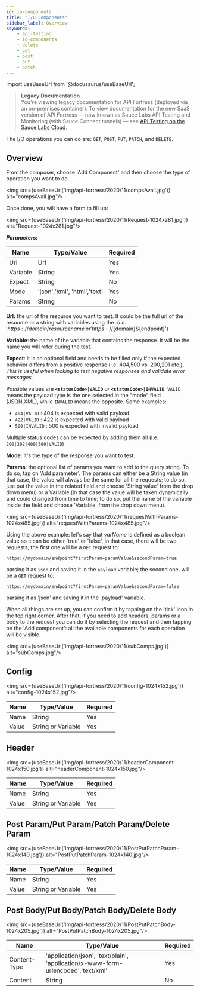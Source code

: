 ```yaml
---
id: io-components
title: "I/O Components"
sidebar_label: Overview
keywords:
    - api-testing
    - io-components
    - delete
    - get
    - post
    - put
    - patch
---
```


import useBaseUrl from '@docusaurus/useBaseUrl';

>**Legacy Documentation**<br/>You're viewing legacy documentation for API Fortress (deployed via an on-premises container). To view documentation for the new SaaS version of API Fortress &#8212; now known as Sauce Labs API Testing and Monitoring (with Sauce Connect tunnels) &#8212; see [API Testing on the Sauce Labs Cloud](/api-testing/).

The I/O operations you can do are: `GET`, `POST`, `PUT`, `PATCH`, and `DELETE`.

## Overview

From the composer, choose 'Add Component' and then choose the type of operation you want to do.

<img src={useBaseUrl('img/api-fortress/2020/11/compsAvail.jpg')} alt="compsAvail.jpg"/>

Once done, you will have a form to fill up:

<img src={useBaseUrl('img/api-fortress/2020/11/Request-1024x281.jpg')} alt="Request-1024x281.jpg"/>

_**Parameters:**_

| **Name** | **Type/Value** | **Required** |
| --- | --- | --- |
| Url | Url | Yes |
| Variable | String | Yes |
| Expect | String | No |
| Mode | 'json','xml', 'html','text' | Yes |
| Params | String | No |

**Url:** the url of the resource you want to test. It could be the full url of the resource or a string with variables using the $. (i.e. 'https://domain/resourcename' or 'https://${domain}${endpoint}')

**Variable**: the name of the variable that contains the response. It will be the name you will refer during the test.

**Expect**: it is an optional field and needs to be filled only if the expected behavior differs from a positive response (i.e. 404,500 vs. 200,201 etc.). _This is useful when looking to test negative responses and validate error messages._  

Possible values are **`<statusCode>|VALID`** or **`<statusCode>|INVALID`**. `VALID` means the payload type is the one selected in the "mode" field (JSON,XML), while `INVALID` means the opposite. Some examples:

- `404|VALID` : 404 is expected with valid payload
- `422|VALID` : 422 is expected with valid payload
- `500|INVALID` : 500 is expected with invalid payload

Multiple status codes can be expected by adding them all (i.e. `200|302|400|500|VALID`)

**Mode**: it's the type of the response you want to test.

**Params**: the optional list of params you want to add to the query string. To do so, tap on 'Add parameter'. The params can either be a String value (in that case, the value will always be the same for all the requests; to do so, just put the value in the related field and choose 'String value' from the drop down menu) or a Variable (in that case the value will be taken dynamically and could changed from time to time; to do so, put the name of the variable inside the field and choose 'Variable' from the drop down menu).

<img src={useBaseUrl('img/api-fortress/2020/11/requestWithParams-1024x485.jpg')} alt="requestWithParams-1024x485.jpg"/>

Using the above example: let's say that _varName_ is defined as a boolean value so it can be either 'true' or 'false', in that case, there will be two requests; the first one will be a `GET` request to:

```http request
https://mydomain/endpoint?firstParam=paramValue&secondParam=true
```

parsing it as `json` and saving it in the `payload` variable; the second one, will be a `GET` request to:

```http request
https://mydomain/endpoint?firstParam=paramValue&secondParam=false
```

parsing it as 'json' and saving it in the 'payload' variable.

When all things are set up, you can confirm it by tapping on the 'tick' icon in the top right corner. After that, if you need to add headers, params or a body to the request you can do it by selecting the request and then tapping on the 'Add component': all the available components for each operation will be visible.

<img src={useBaseUrl('img/api-fortress/2020/11/subComps.jpg')} alt="subComps.jpg"/>

## Config

<img src={useBaseUrl('img/api-fortress/2020/11/config-1024x152.jpg')} alt="config-1024x152.jpg"/>

| **Name** | **Type/Value** | **Required** |
| --- | --- | --- |
| Name | String | Yes |
| Value | String or Variable | Yes |


## Header

<img src={useBaseUrl('img/api-fortress/2020/11/headerComponent-1024x150.jpg')} alt="headerComponent-1024x150.jpg"/>

| **Name** | **Type/Value** | **Required** |
| --- | --- | --- |
| Name | String | Yes |
| Value | String or Variable | Yes |

## Post Param/Put Param/Patch Param/Delete Param

<img src={useBaseUrl('img/api-fortress/2020/11/PostPutPatchParam-1024x140.jpg')} alt="PostPutPatchParam-1024x140.jpg"/>

| **Name** | **Type/Value** | **Required** |
| --- | --- | --- |
| Name | String | Yes |
| Value | String or Variable | Yes |



## Post Body/Put Body/Patch Body/Delete Body

<img src={useBaseUrl('img/api-fortress/2020/11/PostPutPatchBody-1024x205.jpg')} alt="PostPutPatchBody-1024x205.jpg"/>

| **Name** | **Type/Value** | **Required** |
| --- | --- | --- |
| Content-Type | 'application/json', 'text/plain', 'application/x-www-form-urlencoded','text/xml' | Yes |
| Content | String | No |
